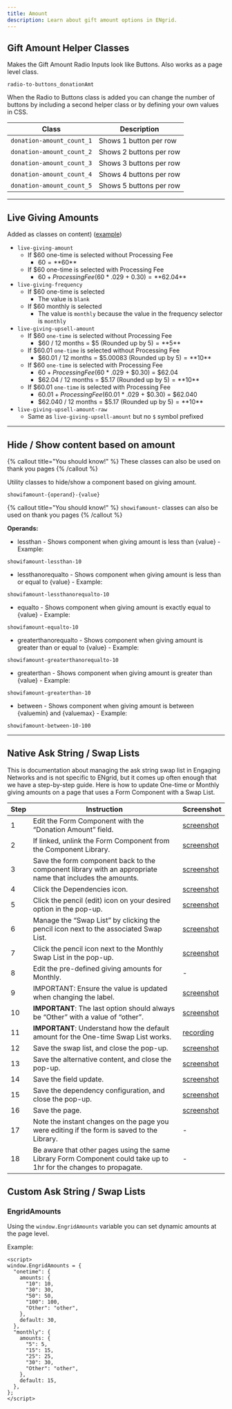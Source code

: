 ```yaml
---
title: Amount
description: Learn about gift amount options in ENgrid.
---
```


## Gift Amount Helper Classes
Makes the Gift Amount Radio Inputs look like Buttons. Also works as a page level class.

```
radio-to-buttons_donationAmt
```

When the Radio to Buttons class is added you can change the number of buttons by including a second helper class or by defining your own values in CSS.

| Class                     | Description             |
| ------------------------- | ----------------------- |
| `donation-amount_count_1` | Shows 1 button per row  |
| `donation-amount_count_2` | Shows 2 buttons per row |
| `donation-amount_count_3` | Shows 3 buttons per row |
| `donation-amount_count_4` | Shows 4 buttons per row |
| `donation-amount_count_5` | Shows 5 buttons per row |

---

## Live Giving Amounts
Added as classes on content) ([example](https://d.pr/v/zjkzde))

- `live-giving-amount`
    - If $60 one-time is selected without Processing Fee
        - $60 = **$60**
    - If $60 one-time is selected with Processing Fee
        - $60 + Processing Fee ($60 \* .029 + $0.30) = **$62.04**
- `live-giving-frequency`
    - If $60 one-time is selected
        - The value is `blank`
    - If $60 monthly is selected
        - The value is `monthly` because the value in the frequency selector is `monthly`
- `live-giving-upsell-amount`
    - If $60 `one-time` is selected without Processing Fee
        - $60 / 12 months = $5 (Rounded up by $5) = **$5**
    - If $60.01 `one-time` is selected without Processing Fee
        - $60.01 / 12 months = $5.00083 (Rounded up by $5) = **$10**
    - If $60 `one-time` is selected with Processing Fee
        - $60 + Processing Fee ($60 \* .029 + $0.30) = $62.04
        - $62.04 / 12 months = $5.17 (Rounded up by $5) = **$10**
    - If $60.01 `one-time` is selected with Processing Fee
        - $60.01 + Processing Fee ($60.01 \* .029 + $0.30) = $62.040
        - $62.040 / 12 months = $5.17 (Rounded up by $5) = **$10**
- `live-giving-upsell-amount-raw`
    - Same as `live-giving-upsell-amount` but no `$` symbol prefixed

---
## Hide / Show content based on amount


{% callout title="You should know!" %}
These classes can also be used on thank you pages
{% /callout %}

Utility classes to hide/show a component based on giving amount.

```
showifamount-{operand}-{value}
```

{% callout title="You should know!" %}
`showifamount`- classes can also be used on thank you pages
{% /callout %}

**Operands:**

- lessthan - Shows component when giving amount is less than {value} - Example:

```
showifamount-lessthan-10

```

- lessthanorequalto - Shows component when giving amount is less than or equal to {value} - Example:

```
showifamount-lessthanorequalto-10
```

- equalto - Shows component when giving amount is exactly equal to {value} - Example:

```
showifamount-equalto-10
```

- greaterthanorequalto - Shows component when giving amount is greater than or equal to {value} - Example:

```
showifamount-greaterthanorequalto-10
```

- greaterthan - Shows component when giving amount is greater than {value} - Example:

```
showifamount-greaterthan-10
```

- between - Shows component when giving amount is between {valuemin} and {valuemax} - Example:

```
showifamount-between-10-100
```

---

## Native Ask String / Swap Lists

This is documentation about managing the ask string swap list in Engaging Networks and is not specific to ENgrid, but it comes up often enough that we have a step-by-step guide. Here is how to update One-time or Monthly giving amounts on a page that uses a Form Component with a Swap List.

| Step | Instruction                                                                                                        | Screenshot                            |
|------|--------------------------------------------------------------------------------------------------------------------|---------------------------------------|
| 1    | Edit the Form Component with the “Donation Amount” field.                                                          | [screenshot](https://cln.sh/xQVrHW62) |
| 2    | If linked, unlink the Form Component from the Component Library.                                                   | [screenshot](https://cln.sh/7RxGjNSJ) |
| 3    | Save the form component back to the component library with an appropriate name that includes the amounts.          | [screenshot](https://cln.sh/hdVVVhyn) |
| 4    | Click the Dependencies icon.                                                                                       | [screenshot](https://cln.sh/xzySrCx3) |
| 5    | Click the pencil (edit) icon on your desired option in the pop-up.                                                 | [screenshot](https://cln.sh/jr1hVC5V) |
| 6    | Manage the “Swap List” by clicking the pencil icon next to the associated Swap List.                               | [screenshot](https://cln.sh/HChLSdLj) |
| 7    | Click the pencil icon next to the Monthly Swap List in the pop-up.                                                 | [screenshot](https://cln.sh/x6LMD9nq) |
| 8    | Edit the pre-defined giving amounts for Monthly.                                                                   | -                                     |
| 9    | IMPORTANT: Ensure the value is updated when changing the label.                                                    | [screenshot](https://cln.sh/bx5S20Gf) |
| 10   | **IMPORTANT**: The last option should always be “Other” with a value of “other”.                                   | [screenshot](https://cln.sh/BFZSlWJr) |
| 11   | **IMPORTANT**: Understand how the default amount for the One-time Swap List works.                                 | [recording](https://cln.sh/HrqSd22t)  |
| 12   | Save the swap list, and close the pop-up.                                                                          | [screenshot](https://cln.sh/lZ7Nlg5k) |
| 13   | Save the alternative content, and close the pop-up.                                                                | [screenshot](https://cln.sh/vlRWNxKb) |
| 14   | Save the field update.                                                                                             | [screenshot](https://cln.sh/m7d36hVP) |
| 15   | Save the dependency configuration, and close the pop-up.                                                           | [screenshot](https://cln.sh/SGn8zdQS) |
| 16   | Save the page.                                                                                                     | [screenshot](https://cln.sh/wyp1wnY8) |
| 17   | Note the instant changes on the page you were editing if the form is saved to the Library.                         | -                                     |
| 18   | Be aware that other pages using the same Library Form Component could take up to 1hr for the changes to propagate. | -                                     |

## Custom Ask String / Swap Lists

### EngridAmounts

Using the `window.EngridAmounts` variable you can set dynamic amounts at the page level.

Example:

```
<script>
window.EngridAmounts = {
  "onetime": {
    amounts: {
      "10": 10,
      "30": 30,
      "50": 50,
      "100": 100,
      "Other": "other",
    },
    default: 30,
  },
  "monthly": {
    amounts: {
      "5": 5,
      "15": 15,
      "25": 25,
      "30": 30,
      "Other": "other",
    },
    default: 15,
  },
};
</script>
```
